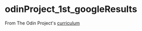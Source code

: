 # odinProject_1st_googleResults
From The Odin Project's [curriculum](http://www.theodinproject.com/courses/web-development-101/lessons/html-css)
